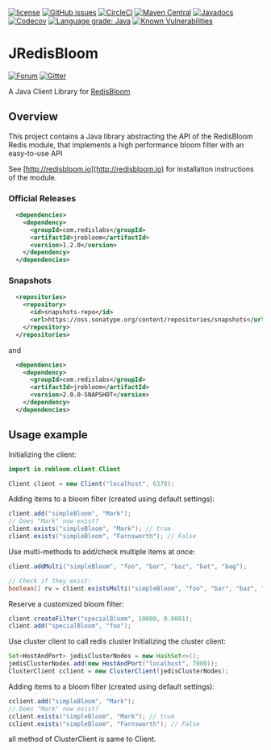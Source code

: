 [![license](https://img.shields.io/github/license/RedisBloom/JRedisBloom.svg)](https://github.com/RedisBloom/JRedisBloom)
[![GitHub issues](https://img.shields.io/github/release/RedisBloom/JRedisBloom.svg)](https://github.com/RedisBloom/JRedisBloom/releases/latest)
[![CircleCI](https://circleci.com/gh/RedisBloom/JRedisBloom/tree/master.svg?style=svg)](https://circleci.com/gh/RedisBloom/JRedisBloom/tree/master)
[![Maven Central](https://maven-badges.herokuapp.com/maven-central/com.redislabs/jrebloom/badge.svg)](https://maven-badges.herokuapp.com/maven-central/com.redislabs/jrebloom)
[![Javadocs](https://www.javadoc.io/badge/com.redislabs/jrebloom.svg)](https://www.javadoc.io/doc/com.redislabs/jrebloom)
[![Codecov](https://codecov.io/gh/RedisBloom/JRedisBloom/branch/master/graph/badge.svg)](https://codecov.io/gh/RedisBloom/JRedisBloom)
[![Language grade: Java](https://img.shields.io/lgtm/grade/java/g/RedisBloom/JRedisBloom.svg?logo=lgtm&logoWidth=18)](https://lgtm.com/projects/g/RedisBloom/JRedisBloom/context:java)
[![Known Vulnerabilities](https://snyk.io/test/github/RedisBloom/JRedisBloom/badge.svg?targetFile=pom.xml)](https://snyk.io/test/github/RedisBloom/JRedisBloom?targetFile=pom.xml)

# JRedisBloom
[![Forum](https://img.shields.io/badge/Forum-RedisBloom-blue)](https://forum.redislabs.com/c/modules/redisbloom)
[![Gitter](https://badges.gitter.im/RedisLabs/RedisBloom.svg)](https://gitter.im/RedisLabs/RedisBloom?utm_source=badge&utm_medium=badge&utm_campaign=pr-badge)

A Java Client Library for [RedisBloom](https://redisbloom.io)

## Overview 

This project contains a Java library abstracting the API of the RedisBloom Redis module, that implements a high
performance bloom filter with an easy-to-use API
 
See [http://redisbloom.io](http://redisbloom.io) for installation instructions of the module.


### Official Releases

```xml
  <dependencies>
    <dependency>
      <groupId>com.redislabs</groupId>
      <artifactId>jrebloom</artifactId>
      <version>1.2.0</version>
    </dependency>
  </dependencies>
```

### Snapshots

```xml
  <repositories>
    <repository>
      <id>snapshots-repo</id>
      <url>https://oss.sonatype.org/content/repositories/snapshots</url>
    </repository>
  </repositories>
```

and
```xml
  <dependencies>
    <dependency>
      <groupId>com.redislabs</groupId>
      <artifactId>jrebloom</artifactId>
      <version>2.0.0-SNAPSHOT</version>
    </dependency>
  </dependencies>
```


## Usage example

Initializing the client:

```java
import io.rebloom.client.Client

Client client = new Client("localhost", 6378);
```

Adding items to a bloom filter (created using default settings):

```java
client.add("simpleBloom", "Mark");
// Does "Mark" now exist?
client.exists("simpleBloom", "Mark"); // true
client.exists("simpleBloom", "Farnsworth"); // False
```


Use multi-methods to add/check multiple items at once:

```java
client.addMulti("simpleBloom", "foo", "bar", "baz", "bat", "bag");

// Check if they exist:
boolean[] rv = client.existsMulti("simpleBloom", "foo", "bar", "baz", "bat", "mark", "nonexist");
```

Reserve a customized bloom filter:

```java
client.createFilter("specialBloom", 10000, 0.0001);
client.add("specialBloom", "foo");

```

Use cluster client to call redis cluster
Initializing the cluster client:
```java
Set<HostAndPort> jedisClusterNodes = new HashSet<>();
jedisClusterNodes.add(new HostAndPort("localhost", 7000));
ClusterClient cclient = new ClusterClient(jedisClusterNodes);
```

Adding items to a bloom filter (created using default settings):

```java
cclient.add("simpleBloom", "Mark");
// Does "Mark" now exist?
cclient.exists("simpleBloom", "Mark"); // true
cclient.exists("simpleBloom", "Farnsworth"); // False
```

all method of ClusterClient is same to Client.

